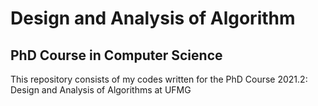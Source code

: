 # Design and Analysis of Algorithm
## PhD Course in Computer Science

This repository consists of my codes written for the PhD Course 2021.2: Design and Analysis of Algorithms at UFMG
